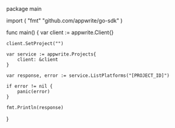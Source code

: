 package main

import (
    "fmt"
    "github.com/appwrite/go-sdk"
)

func main() {
    var client := appwrite.Client{}

    client.SetProject("")

    var service := appwrite.Projects{
        client: &client
    }

    var response, error := service.ListPlatforms("[PROJECT_ID]")

    if error != nil {
        panic(error)
    }

    fmt.Println(response)
}